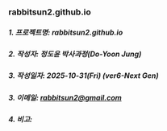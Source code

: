 ### rabbitsun2.github.io

##### 1. 프로젝트명: rabbitsun2.github.io
##### 2. 작성자: 정도윤 박사과정(Do-Yoon Jung)
##### 3. 작성일자: 2025-10-31(Fri) (ver6-Next Gen)
##### 3. 이메일: rabbitsun2@gmail.com
#####                  
##### 4. 비고:
